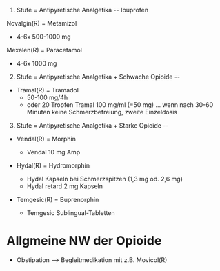 1. Stufe = Antipyretische Analgetika
--
Ibuprofen

Novalgin(R) = Metamizol
- 4-6x 500-1000 mg

Mexalen(R) = Paracetamol
- 4-6x 1000 mg

2. Stufe = Antipyretische Analgetika \+ Schwache Opioide
--
- Tramal(R) = Tramadol
	- 50-100 mg/4h
	- oder 20 Tropfen Tramal 100 mg/ml (=50 mg) ... wenn nach 30-60 Minuten keine Schmerzbefreiung, zweite Einzeldosis


3. Stufe = Antipyretische Analgetika \+ Starke Opioide
--
- Vendal(R) = Morphin
	- Vendal 10 mg Amp

- Hydal(R) = Hydromorphin
	- Hydal Kapseln bei Schmerzspitzen (1,3 mg od. 2,6 mg)
	- Hydal retard 2 mg Kapseln

- Temgesic(R) = Buprenorphin
	- Temgesic Sublingual-Tabletten


Allgmeine NW der Opioide
==
- Obstipation --> Begleitmedikation mit z.B. Movicol(R)


